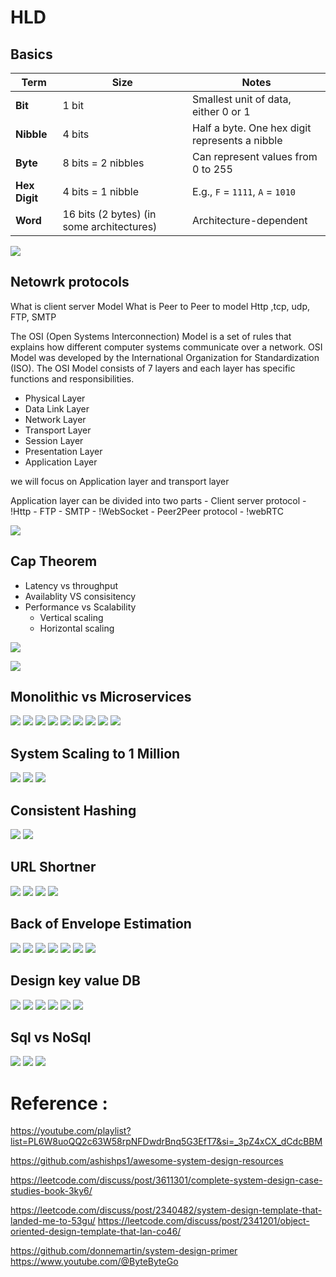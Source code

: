 

# HLD

## Basics

| Term          | Size                                      | Notes                                          |
| ------------- | ----------------------------------------- | ---------------------------------------------- |
| **Bit**       | 1 bit                                     | Smallest unit of data, either 0 or 1           |
| **Nibble**    | 4 bits                                    | Half a byte. One hex digit represents a nibble |
| **Byte**      | 8 bits = 2 nibbles                        | Can represent values from 0 to 255             |
| **Hex Digit** | 4 bits = 1 nibble                         | E.g., `F` = `1111`, `A` = `1010`               |
| **Word**      | 16 bits (2 bytes) (in some architectures) | Architecture-dependent                         |


![](images/HDL/biteTrick.png)



## Netowrk protocols
What is client server Model
What is Peer to Peer to model
Http ,tcp, udp, FTP, SMTP

The OSI (Open Systems Interconnection) Model is a set of rules that explains how different computer systems communicate over a network. OSI Model was developed by the International Organization for Standardization (ISO). The OSI Model consists of 7 layers and each layer has specific functions and responsibilities.

- Physical Layer
- Data Link Layer
- Network Layer
- Transport Layer
- Session Layer
- Presentation Layer
- Application Layer

we will focus on Application layer and transport layer

Application layer can be divided into two parts 
    - Client server protocol
        - !Http
        - FTP
        - SMTP
        - !WebSocket
    - Peer2Peer protocol
        - !webRTC


![](drawio/HLD/networklayer.drawio.png)

## Cap Theorem
- Latency vs throughput
- Availablity VS consisitency
- Performance vs Scalability
    - Vertical scaling
    - Horizontal scaling

![](images/HDL/cap1.png)

![](images/HDL/cap2.png)



## Monolithic vs Microservices
![](images/HDL/micro1.png)
![](images/HDL/micro2.png)
![](images/HDL/micro3.png)
![](images/HDL/micro4.png)
![](images/HDL/micro5.png)
![](images/HDL/micro6.png)
![](images/HDL/micro7.png)
![](images/HDL/micro8.png)
![](images/HDL/micro9.png)


## System Scaling to 1 Million

![](images/HDL/scalingSystem1.png)
![](images/HDL/scalingSystem2.png)
![](images/HDL/scalingSystem3.png)

## Consistent Hashing

![](images/HDL/consitanthasing1.png)
![](images/HDL/consistanthasing2.png)


## URL Shortner

![](images/HDL/urlShortner1.png)
![](images/HDL/urlShortner2.png)
![](images/HDL/urlShortner3.png)
![](images/HDL/urlShortner4.png)

## Back of Envelope Estimation


![](images/HDL/boee1.png)
![](images/HDL/boee2.png)
![](images/HDL/boee3.png)
![](images/HDL/boee4.png)
![](images/HDL/boee5.png)
![](images/HDL/boee6.png)
![](images/HDL/boee7.png)


## Design key value DB


![](images/HDL/designKeyValueDb1.png)
![](images/HDL/designKeyValueDb2.png)
![](images/HDL/designKeyValueDb3.png)
![](images/HDL/designKeyValueDb4.png)
![](images/HDL/designKeyValueDb5.png)
![](images/HDL/designKeyValueDb6.png)


## Sql vs NoSql

![](images/HDL/sqlnosql1.png)
![](images/HDL/sqlnosql2.png)
![](images/HDL/sqlnosql3.png)



# Reference : 

https://youtube.com/playlist?list=PL6W8uoQQ2c63W58rpNFDwdrBnq5G3EfT7&si=_3pZ4xCX_dCdcBBM

https://github.com/ashishps1/awesome-system-design-resources

https://leetcode.com/discuss/post/3611301/complete-system-design-case-studies-book-3ky6/

https://leetcode.com/discuss/post/2340482/system-design-template-that-landed-me-to-53gu/
https://leetcode.com/discuss/post/2341201/object-oriented-design-template-that-lan-co46/

https://github.com/donnemartin/system-design-primer
https://www.youtube.com/@ByteByteGo